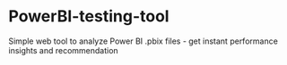 # PowerBI-testing-tool
Simple web tool to analyze Power BI .pbix files - get instant performance insights and recommendation
